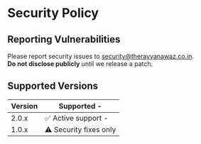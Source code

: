 # Security Policy

## Reporting Vulnerabilities
Please report security issues to security@therayyanawaz.co.in.  
**Do not disclose publicly** until we release a patch.

## Supported Versions
| Version | Supported          -   |
|---------|------------------------|
| 2.0.x   | ✅ Active support  -   |
| 1.0.x   | ⚠️ Security fixes only |
